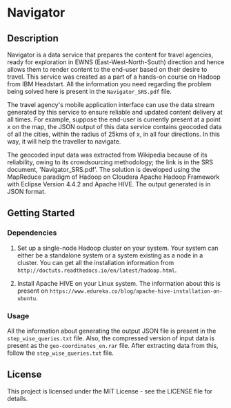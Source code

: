 # Navigator

## Description

Navigator is a data service that prepares the content for travel agencies, ready for exploration in EWNS (East-West-North-South) direction and hence allows them to render content to the end-user based on their desire to travel. This service was created as a part of a hands-on course on Hadoop from IBM Headstart. All the information you need regarding the problem being solved here is present in the ```Navigator_SRS.pdf``` file.

The travel agency's mobile application interface can use the data stream generated by this service to ensure reliable and updated content delivery at all times. For example, suppose the end-user is currently present at a point x on the map, the JSON output of this data service contains geocoded data of all the cities, within the radius of 25kms of x, in all four directions. In this way, it will help the traveller to navigate. 

The geocoded input data was extracted from Wikipedia because of its reliability, owing to its crowdsourcing methodology; the link is in the SRS document, 'Navigator_SRS.pdf'. The solution is developed using the MapReduce paradigm of Hadoop on Cloudera Apache Hadoop Framework with Eclipse Version 4.4.2 and Apache HIVE. The output generated is in JSON format.

## Getting Started

### Dependencies

1. Set up a single-node Hadoop cluster on your system. Your system can either be a standalone system or a system existing as a node in a cluster. You can get all the installation information from ```http://doctuts.readthedocs.io/en/latest/hadoop.html```.

2. Install Apache HIVE on your Linux system. The information about this is present on ```https://www.edureka.co/blog/apache-hive-installation-on-ubuntu```.

### Usage

All the information about generating the output JSON file is present in the ```step_wise_queries.txt``` file. Also, the compressed version of input data is present as the ```geo-coordinates_en.rar``` file. After extracting data from this, follow the ```step_wise_queries.txt``` file.

## License

This project is licensed under the MIT License - see the LICENSE file for details.
